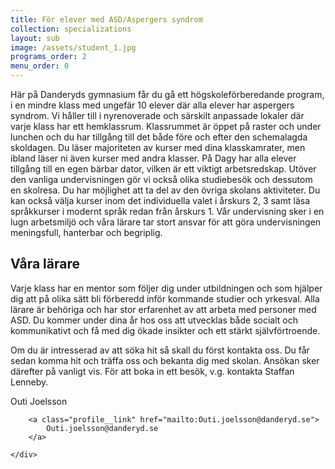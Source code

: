 ```yaml
---
title: För elever med ASD/Aspergers syndrom
collection: specializations
layout: sub
image: /assets/student_1.jpg
programs_order: 2
menu_order: 0
---
```


Här på Danderyds gymnasium får du gå ett högskoleförberedande program, i en mindre klass med ungefär 10 elever där alla elever har aspergers syndrom.
Vi håller till i nyrenoverade och särskilt anpassade lokaler där varje klass har ett hemklassrum. Klassrummet är öppet på raster och under lunchen och du har tillgång till det både före och efter den schemalagda skoldagen. Du läser majoriteten av kurser med dina klasskamrater, men ibland läser ni även kurser med andra klasser. På Dagy har alla elever tillgång till en egen bärbar dator, vilken är ett viktigt arbetsredskap. Utöver den vanliga undervisningen gör vi också olika studiebesök och dessutom en skolresa. Du har möjlighet att ta del av den övriga skolans aktiviteter. 
Du kan också välja kurser inom det individuella valet i årskurs 2, 3 samt läsa språkkurser i modernt språk redan från årskurs 1. Vår undervisning sker i en lugn arbetsmiljö och våra lärare tar stort ansvar för att göra undervisningen meningsfull, hanterbar och begriplig. 

## Våra lärare

Varje klass har en mentor som följer dig under utbildningen och som hjälper dig att på olika sätt bli förberedd inför kommande studier och yrkesval. Alla lärare är behöriga och har stor erfarenhet av att arbeta med personer med ASD. Du kommer under dina år hos oss att utvecklas både socialt och kommunikativt och få med dig ökade insikter och ett stärkt självförtroende.

Om du är intresserad av att söka hit så skall du först kontakta oss. Du får sedan komma hit och träffa oss och bekanta dig med skolan. Ansökan sker därefter på vanligt vis. För att boka in ett besök, v.g. kontakta Staffan Lenneby.

<div class="profile">
	<div class="profile__info">
		<div class="profile__title">Outi Joelsson</div>

		<a class="profile__link" href="mailto:Outi.joelsson@danderyd.se">
			Outi.joelsson@danderyd.se
		</a>
			
	</div>
</div>
